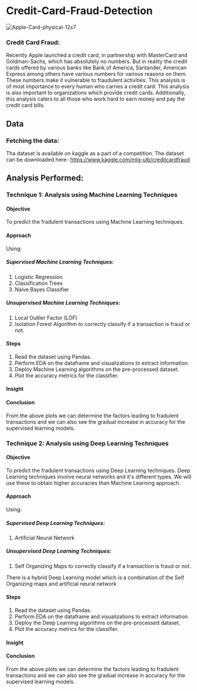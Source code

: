 # Credit-Card-Fraud-Detection

![Apple-Card-physical-12x7](https://user-images.githubusercontent.com/35174083/55662207-76904280-57df-11e9-90c4-a95fdec96ec1.jpg)

### Credit Card Fraud:
Recently Apple launched a credit card, in partnership with MasterCard and Goldman-Sachs, which has absolutely no numbers. But in reality the credit cards offered by various banks like Bank of America, Santander, American Express among others have various numbers for various reasons on them. These numbers make it vulnerable to fraudulent activities. This analysis is of most importance to every human who carries a credit card. This analysis is also important to organizations which provide credit cards. Additionally, this analysis caters to all those who work hard to earn money and pay the credit card bills.

## Data
### Fetching the data:
Tha dataset is available on kaggle as a part of a competition. The dataset can be downloaded here- https://www.kaggle.com/mlg-ulb/creditcardfraud

## Analysis Performed:

### Technique 1: Analysis using Machine Learning Techniques

#### Objective
To predict the fradulent transactions using Machine Learning techniques.

#### Approach
Using:
##### Supervised Machine Learning Techniques:
1. Logistic Regression
2. Classification Trees
3. Naive Bayes Classifier 
##### Unsupervised Machine Learning Techniques:
1. Local Outlier Factor (LOF)
2. Isolation Forest Algorithm
to correctly classify if a transaction is fraud or not.

#### Steps
1. Read the dataset using Pandas.
2. Perform EDA on the dataframe and visualizations to extract information.
3. Deploy Machine Learning algorithms on the pre-processed dataset.
4. Plot the accuracy metrics for the classifier.

#### Insight


#### Conclusion
From the above plots we can determine the factors leading to fradulent transactions and we can also see the gradual increase in accuracy for the supervised learning models.

### Technique 2: Analysis using Deep Learning Techniques

#### Objective
To predict the fradulent transactions using Deep Learning techniques. Deep Learning techniques involve neural networks and it's different types. We will use these to obtain higher accuracies than Machine Learning approach.

#### Approach
Using:
##### Supervised Deep Learning Techniques:
1. Artificial Neural Network

##### Unsupervised Deep Learning Techniques:
1. Self Organizing Maps
to correctly classify if a transaction is fraud or not.

There is a hybrid Deep Learning model which is a combination of the Self Organizing maps and artificial neural network 

#### Steps
1. Read the dataset using Pandas.
2. Perform EDA on the dataframe and visualizations to extract information.
3. Deploy the Deep Learning algorithms on the pre-processed dataset.
4. Plot the accuracy metrics for the classifier.

#### Insight


#### Conclusion
From the above plots we can determine the factors leading to fradulent transactions and we can also see the gradual increase in accuracy for the supervised learning models.

